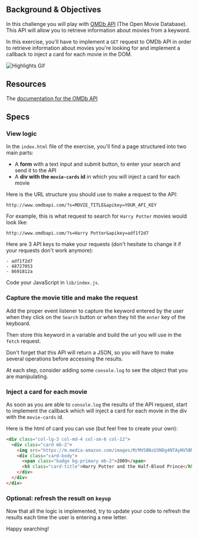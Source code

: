 ## Background & Objectives

In this challenge you will play with [OMDb API](https://www.omdbapi.com/) (The Open Movie Database).
This API will allow you to retrieve information about movies from a keyword.

In this exercise, you'll have to implement a `GET` request to OMDb API in order to retrieve information about movies you're looking for and implement a callback to inject a card for each movie in the DOM.

![Highlights Gif](https://raw.githubusercontent.com/lewagon/fullstack-images/master/frontend/ajax-search.gif)

## Resources

The [documentation for the OMDb API](https://www.omdbapi.com/)

## Specs

### View logic

In the `index.html` file of the exercise, you'll find a page structured into two main parts:

* A **form** with a text input and submit button, to enter your search and send it to the API
* A **div with the `movie-cards` id** in which you will inject a card for each movie

Here is the URL structure you should use to make a request to the API:

```
http://www.omdbapi.com/?s=MOVIE_TITLE&apikey=YOUR_API_KEY
```

For example, this is what request to search for `Harry Potter` movies would look like:

```
http://www.omdbapi.com/?s=Harry Potter&apikey=adf1f2d7
```

Here are 3 API keys to make your requests (don't hesitate to change it if your requests don't work anymore):

```
- adf1f2d7
- 48727053
- 8691812a
```

Code your JavaScript in `lib/index.js`.

### Capture the movie title and make the request

Add the proper event listener to capture the keyword entered by the user when they click on the `Search` button or when they hit the `enter` key of the keyboard.

Then store this keyword in a variable and build the url you will use in the `fetch` request.

Don't forget that this API will return a JSON, so you will have to make several operations before accessing the results.

At each step, consider adding some `console.log` to see the object that you are manipulating.

### Inject a card for each movie

As soon as you are able to `console.log` the results of the API request, start to implement the callback which will inject a card for each movie in the div with the `movie-cards` id.

Here is the html of card you can use (but feel free to create your own):

```html
<div class="col-lg-3 col-md-4 col-sm-6 col-12">
  <div class="card mb-2">
    <img src="https://m.media-amazon.com/images/M/MV5BNzU3NDg4NTAyNV5BMl5BanBnXkFtZTcwOTg2ODg1Mg@@._V1_SX300.jpg" class="card-img-top" alt="Harry Potter and the Half-Blood Prince">
    <div class="card-body">
      <span class="badge bg-primary mb-2">2009</span>
      <h5 class="card-title">Harry Potter and the Half-Blood Prince</h5>
    </div>
  </div>
</div>
```

### Optional: refresh the result on `keyup`

Now that all the logic is implemented, try to update your code to refresh the results each time the user is entering a new letter.

Happy searching!
